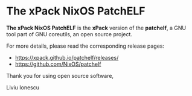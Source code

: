 # The xPack NixOS PatchELF

**The xPack NixOS PatchELF** is the **xPack** version of
the **patchelf**, a GNU tool part of GNU coreutils, an open source project.

For more details, please read the corresponding release pages:

- <https://xpack.github.io/patchelf/releases/>
- <https://github.com/NixOS/patchelf>

Thank you for using open source software,

Liviu Ionescu
